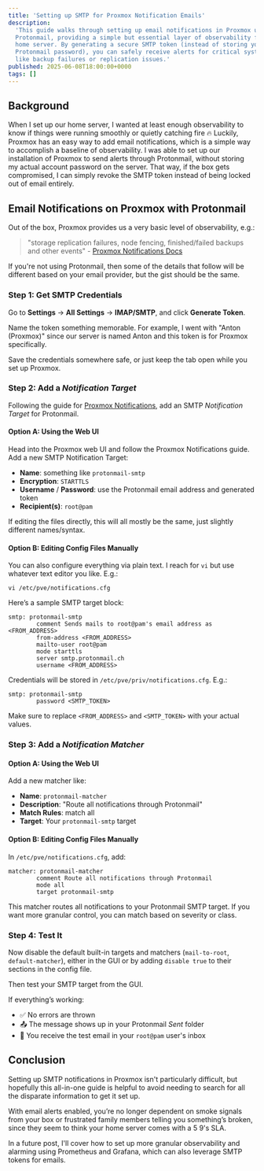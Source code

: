 ```yaml
---
title: 'Setting up SMTP for Proxmox Notification Emails'
description:
  'This guide walks through setting up email notifications in Proxmox using
  Protonmail, providing a simple but essential layer of observability for your
  home server. By generating a secure SMTP token (instead of storing your
  Protonmail password), you can safely receive alerts for critical system events
  like backup failures or replication issues.'
published: 2025-06-08T18:00:00+0000
tags: []
---
```


## Background

When I set up our home server, I wanted at least enough observability to know if
things were running smoothly or quietly catching fire 🔥 Luckily, Proxmox has an
easy way to add email notifications, which is a simple way to accomplish a
baseline of observability. I was able to set up our installation of Proxmox to
send alerts through Protonmail, without storing my actual account password on
the server. That way, if the box gets compromised, I can simply revoke the SMTP
token instead of being locked out of email entirely.

## Email Notifications on Proxmox with Protonmail

Out of the box, Proxmox provides us a very basic level of observability, e.g.:

> "storage replication failures, node fencing, finished/failed backups and other
> events" -
> [Proxmox Notifications Docs](https://pve.proxmox.com/wiki/Notifications)

If you're not using Protonmail, then some of the details that follow will be
different based on your email provider, but the gist should be the same.

### Step 1: Get SMTP Credentials

Go to **Settings** → **All Settings** → **IMAP/SMTP**, and click **Generate
Token**.

Name the token something memorable. For example, I went with "Anton (Proxmox)"
since our server is named Anton and this token is for Proxmox specifically.

Save the credentials somewhere safe, or just keep the tab open while you set up
Proxmox.

### Step 2: Add a _Notification Target_

Following the guide for
[Proxmox Notifications](https://pve.proxmox.com/wiki/Notifications), add an SMTP
_Notification Target_ for Protonmail.

#### Option A: Using the Web UI

Head into the Proxmox web UI and follow the Proxmox Notifications guide. Add a
new SMTP Notification Target:

- **Name**: something like `protonmail-smtp`
- **Encryption**: `STARTTLS`
- **Username** / **Password**: use the Protonmail email address and generated
  token
- **Recipient(s)**: `root@pam`

If editing the files directly, this will all mostly be the same, just slightly
different names/syntax.

#### Option B: Editing Config Files Manually

You can also configure everything via plain text. I reach for `vi` but use
whatever text editor you like. E.g.:

```shell
vi /etc/pve/notifications.cfg
```

Here’s a sample SMTP target block:

```none
smtp: protonmail-smtp
        comment Sends mails to root@pam's email address as <FROM_ADDRESS>
        from-address <FROM_ADDRESS>
        mailto-user root@pam
        mode starttls
        server smtp.protonmail.ch
        username <FROM_ADDRESS>
```

Credentials will be stored in `/etc/pve/priv/notifications.cfg`. E.g.:

```none
smtp: protonmail-smtp
        password <SMTP_TOKEN>
```

Make sure to replace `<FROM_ADDRESS>` and `<SMTP_TOKEN>` with your actual
values.

### Step 3: Add a _Notification Matcher_

#### Option A: Using the Web UI

Add a new matcher like:

- **Name**: `protonmail-matcher`
- **Description**: "Route all notifications through Protonmail"
- **Match Rules**: match all
- **Target**: Your `protonmail-smtp` target

#### Option B: Editing Config Files Manually

In `/etc/pve/notifications.cfg`, add:

```none
matcher: protonmail-matcher
        comment Route all notifications through Protonmail
        mode all
        target protonmail-smtp
```

This matcher routes all notifications to your Protonmail SMTP target. If you
want more granular control, you can match based on severity or class.

### Step 4: Test It

Now disable the default built-in targets and matchers (`mail-to-root`,
`default-matcher`), either in the GUI or by adding `disable true` to their
sections in the config file.

Then test your SMTP target from the GUI.

If everything’s working:

- ✅ No errors are thrown
- 📤 The message shows up in your Protonmail _Sent_ folder
- 📨 You receive the test email in your `root@pam` user's inbox

## Conclusion

Setting up SMTP notifications in Proxmox isn't particularly difficult, but
hopefully this all-in-one guide is helpful to avoid needing to search for all
the disparate information to get it set up.

With email alerts enabled, you’re no longer dependent on smoke signals from your
box or frustrated family members telling you something’s broken, since they seem
to think your home server comes with a 5 9's SLA.

In a future post, I'll cover how to set up more granular observability and
alarming using Prometheus and Grafana, which can also leverage SMTP tokens for
emails.

